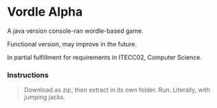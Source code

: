 # Vordle Alpha

A java version console-ran wordle-based game.

Functional version, may improve in the future.

In partial fulfillment for requirements in ITECC02, Computer Science.

### Instructions
> Download as zip, then extract in its own folder.
> Run. Literally, with jumping jacks.
